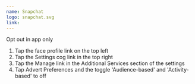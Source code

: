 ```yaml
---
name: Snapchat
logo: snapchat.svg
link:
---
```

Opt out in app only

1. Tap the face profile link on the top left
2. Tap the Settings cog link in the top right
3. Tap the  Manage  link in the Additional Services section of the settings
4. Tap Advert Preferences and the toggle 'Audience-based' and 'Activity-based' to off